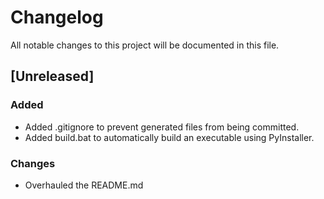 # Changelog

All notable changes to this project will be documented in this file.

## [Unreleased]

### Added

- Added .gitignore to prevent generated files from being committed.
- Added build.bat to automatically build an executable using PyInstaller.

### Changes

- Overhauled the README.md